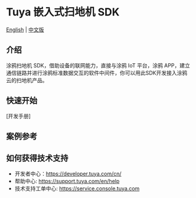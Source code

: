 # Tuya 嵌入式扫地机 SDK

[English](README.md) | [中文版](README_cn.md)

## 介绍

涂鸦扫地机 SDK，借助设备的联网能力，直接与涂鸦 IoT 平台，涂鸦 APP，建立通信链路并进行涂鸦标准数据交互的软件中间件，你可以用此SDK开发接入涂鸦云的扫地机产品。




## 快速开始

[开发手册]

## 案例参考

## 如何获得技术支持

- 开发者中心：https://developer.tuya.com/cn/
- 帮助中心: https://support.tuya.com/en/help
- 技术支持工单中心: https://service.console.tuya.com

